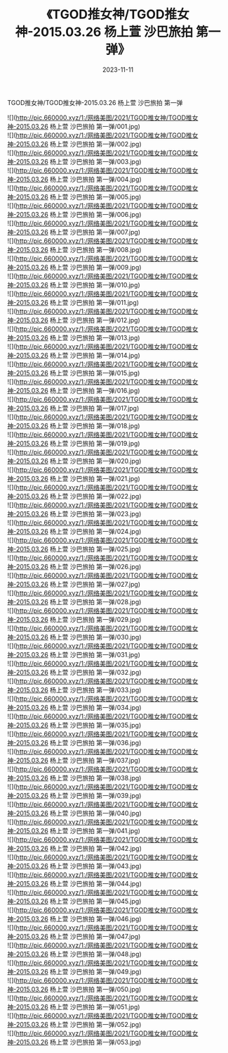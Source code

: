 ﻿---
layout: post
title:  《TGOD推女神/TGOD推女神-2015.03.26 杨上萱 沙巴旅拍 第一弹》
date:   2023-11-11
img: http://pic.660000.xyz/1:/网络美图/2021/TGOD推女神/TGOD推女神-2015.03.26 杨上萱 沙巴旅拍 第一弹/000.jpg
categories: [美女, 清纯, 唯美]
---

TGOD推女神/TGOD推女神-2015.03.26 杨上萱 沙巴旅拍 第一弹

 ![](http://pic.660000.xyz/1:/网络美图/2021/TGOD推女神/TGOD推女神-2015.03.26 杨上萱 沙巴旅拍 第一弹/001.jpg) <br>![](http://pic.660000.xyz/1:/网络美图/2021/TGOD推女神/TGOD推女神-2015.03.26 杨上萱 沙巴旅拍 第一弹/002.jpg) <br>![](http://pic.660000.xyz/1:/网络美图/2021/TGOD推女神/TGOD推女神-2015.03.26 杨上萱 沙巴旅拍 第一弹/003.jpg) <br>![](http://pic.660000.xyz/1:/网络美图/2021/TGOD推女神/TGOD推女神-2015.03.26 杨上萱 沙巴旅拍 第一弹/004.jpg) <br>![](http://pic.660000.xyz/1:/网络美图/2021/TGOD推女神/TGOD推女神-2015.03.26 杨上萱 沙巴旅拍 第一弹/005.jpg) <br>![](http://pic.660000.xyz/1:/网络美图/2021/TGOD推女神/TGOD推女神-2015.03.26 杨上萱 沙巴旅拍 第一弹/006.jpg) <br>![](http://pic.660000.xyz/1:/网络美图/2021/TGOD推女神/TGOD推女神-2015.03.26 杨上萱 沙巴旅拍 第一弹/007.jpg) <br>![](http://pic.660000.xyz/1:/网络美图/2021/TGOD推女神/TGOD推女神-2015.03.26 杨上萱 沙巴旅拍 第一弹/008.jpg) <br>![](http://pic.660000.xyz/1:/网络美图/2021/TGOD推女神/TGOD推女神-2015.03.26 杨上萱 沙巴旅拍 第一弹/009.jpg) <br>![](http://pic.660000.xyz/1:/网络美图/2021/TGOD推女神/TGOD推女神-2015.03.26 杨上萱 沙巴旅拍 第一弹/010.jpg) <br>![](http://pic.660000.xyz/1:/网络美图/2021/TGOD推女神/TGOD推女神-2015.03.26 杨上萱 沙巴旅拍 第一弹/011.jpg) <br>![](http://pic.660000.xyz/1:/网络美图/2021/TGOD推女神/TGOD推女神-2015.03.26 杨上萱 沙巴旅拍 第一弹/012.jpg) <br>![](http://pic.660000.xyz/1:/网络美图/2021/TGOD推女神/TGOD推女神-2015.03.26 杨上萱 沙巴旅拍 第一弹/013.jpg) <br>![](http://pic.660000.xyz/1:/网络美图/2021/TGOD推女神/TGOD推女神-2015.03.26 杨上萱 沙巴旅拍 第一弹/014.jpg) <br>![](http://pic.660000.xyz/1:/网络美图/2021/TGOD推女神/TGOD推女神-2015.03.26 杨上萱 沙巴旅拍 第一弹/015.jpg) <br>![](http://pic.660000.xyz/1:/网络美图/2021/TGOD推女神/TGOD推女神-2015.03.26 杨上萱 沙巴旅拍 第一弹/016.jpg) <br>![](http://pic.660000.xyz/1:/网络美图/2021/TGOD推女神/TGOD推女神-2015.03.26 杨上萱 沙巴旅拍 第一弹/017.jpg) <br>![](http://pic.660000.xyz/1:/网络美图/2021/TGOD推女神/TGOD推女神-2015.03.26 杨上萱 沙巴旅拍 第一弹/018.jpg) <br>![](http://pic.660000.xyz/1:/网络美图/2021/TGOD推女神/TGOD推女神-2015.03.26 杨上萱 沙巴旅拍 第一弹/019.jpg) <br>![](http://pic.660000.xyz/1:/网络美图/2021/TGOD推女神/TGOD推女神-2015.03.26 杨上萱 沙巴旅拍 第一弹/020.jpg) <br>![](http://pic.660000.xyz/1:/网络美图/2021/TGOD推女神/TGOD推女神-2015.03.26 杨上萱 沙巴旅拍 第一弹/021.jpg) <br>![](http://pic.660000.xyz/1:/网络美图/2021/TGOD推女神/TGOD推女神-2015.03.26 杨上萱 沙巴旅拍 第一弹/022.jpg) <br>![](http://pic.660000.xyz/1:/网络美图/2021/TGOD推女神/TGOD推女神-2015.03.26 杨上萱 沙巴旅拍 第一弹/023.jpg) <br>![](http://pic.660000.xyz/1:/网络美图/2021/TGOD推女神/TGOD推女神-2015.03.26 杨上萱 沙巴旅拍 第一弹/024.jpg) <br>![](http://pic.660000.xyz/1:/网络美图/2021/TGOD推女神/TGOD推女神-2015.03.26 杨上萱 沙巴旅拍 第一弹/025.jpg) <br>![](http://pic.660000.xyz/1:/网络美图/2021/TGOD推女神/TGOD推女神-2015.03.26 杨上萱 沙巴旅拍 第一弹/026.jpg) <br>![](http://pic.660000.xyz/1:/网络美图/2021/TGOD推女神/TGOD推女神-2015.03.26 杨上萱 沙巴旅拍 第一弹/027.jpg) <br>![](http://pic.660000.xyz/1:/网络美图/2021/TGOD推女神/TGOD推女神-2015.03.26 杨上萱 沙巴旅拍 第一弹/028.jpg) <br>![](http://pic.660000.xyz/1:/网络美图/2021/TGOD推女神/TGOD推女神-2015.03.26 杨上萱 沙巴旅拍 第一弹/029.jpg) <br>![](http://pic.660000.xyz/1:/网络美图/2021/TGOD推女神/TGOD推女神-2015.03.26 杨上萱 沙巴旅拍 第一弹/030.jpg) <br>![](http://pic.660000.xyz/1:/网络美图/2021/TGOD推女神/TGOD推女神-2015.03.26 杨上萱 沙巴旅拍 第一弹/031.jpg) <br>![](http://pic.660000.xyz/1:/网络美图/2021/TGOD推女神/TGOD推女神-2015.03.26 杨上萱 沙巴旅拍 第一弹/032.jpg) <br>![](http://pic.660000.xyz/1:/网络美图/2021/TGOD推女神/TGOD推女神-2015.03.26 杨上萱 沙巴旅拍 第一弹/033.jpg) <br>![](http://pic.660000.xyz/1:/网络美图/2021/TGOD推女神/TGOD推女神-2015.03.26 杨上萱 沙巴旅拍 第一弹/034.jpg) <br>![](http://pic.660000.xyz/1:/网络美图/2021/TGOD推女神/TGOD推女神-2015.03.26 杨上萱 沙巴旅拍 第一弹/035.jpg) <br>![](http://pic.660000.xyz/1:/网络美图/2021/TGOD推女神/TGOD推女神-2015.03.26 杨上萱 沙巴旅拍 第一弹/036.jpg) <br>![](http://pic.660000.xyz/1:/网络美图/2021/TGOD推女神/TGOD推女神-2015.03.26 杨上萱 沙巴旅拍 第一弹/037.jpg) <br>![](http://pic.660000.xyz/1:/网络美图/2021/TGOD推女神/TGOD推女神-2015.03.26 杨上萱 沙巴旅拍 第一弹/038.jpg) <br>![](http://pic.660000.xyz/1:/网络美图/2021/TGOD推女神/TGOD推女神-2015.03.26 杨上萱 沙巴旅拍 第一弹/039.jpg) <br>![](http://pic.660000.xyz/1:/网络美图/2021/TGOD推女神/TGOD推女神-2015.03.26 杨上萱 沙巴旅拍 第一弹/040.jpg) <br>![](http://pic.660000.xyz/1:/网络美图/2021/TGOD推女神/TGOD推女神-2015.03.26 杨上萱 沙巴旅拍 第一弹/041.jpg) <br>![](http://pic.660000.xyz/1:/网络美图/2021/TGOD推女神/TGOD推女神-2015.03.26 杨上萱 沙巴旅拍 第一弹/042.jpg) <br>![](http://pic.660000.xyz/1:/网络美图/2021/TGOD推女神/TGOD推女神-2015.03.26 杨上萱 沙巴旅拍 第一弹/043.jpg) <br>![](http://pic.660000.xyz/1:/网络美图/2021/TGOD推女神/TGOD推女神-2015.03.26 杨上萱 沙巴旅拍 第一弹/044.jpg) <br>![](http://pic.660000.xyz/1:/网络美图/2021/TGOD推女神/TGOD推女神-2015.03.26 杨上萱 沙巴旅拍 第一弹/045.jpg) <br>![](http://pic.660000.xyz/1:/网络美图/2021/TGOD推女神/TGOD推女神-2015.03.26 杨上萱 沙巴旅拍 第一弹/046.jpg) <br>![](http://pic.660000.xyz/1:/网络美图/2021/TGOD推女神/TGOD推女神-2015.03.26 杨上萱 沙巴旅拍 第一弹/047.jpg) <br>![](http://pic.660000.xyz/1:/网络美图/2021/TGOD推女神/TGOD推女神-2015.03.26 杨上萱 沙巴旅拍 第一弹/048.jpg) <br>![](http://pic.660000.xyz/1:/网络美图/2021/TGOD推女神/TGOD推女神-2015.03.26 杨上萱 沙巴旅拍 第一弹/049.jpg) <br>![](http://pic.660000.xyz/1:/网络美图/2021/TGOD推女神/TGOD推女神-2015.03.26 杨上萱 沙巴旅拍 第一弹/050.jpg) <br>![](http://pic.660000.xyz/1:/网络美图/2021/TGOD推女神/TGOD推女神-2015.03.26 杨上萱 沙巴旅拍 第一弹/051.jpg) <br>![](http://pic.660000.xyz/1:/网络美图/2021/TGOD推女神/TGOD推女神-2015.03.26 杨上萱 沙巴旅拍 第一弹/052.jpg) <br>![](http://pic.660000.xyz/1:/网络美图/2021/TGOD推女神/TGOD推女神-2015.03.26 杨上萱 沙巴旅拍 第一弹/053.jpg) <br>